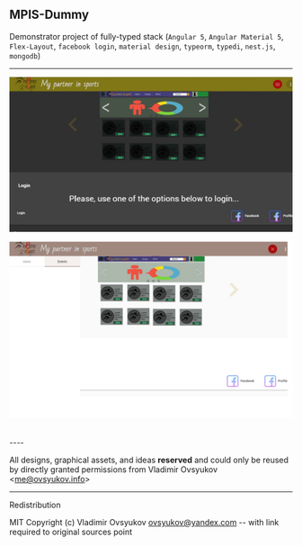 ## MPIS-Dummy

Demonstrator project of fully-typed stack (`Angular 5`, `Angular Material 5`, `Flex-Layout`, `facebook login`, `material design`, `typeorm`, `typedi`, `nest.js`, `mongodb`)

---


![Dark Theme Sample](DarkTheme-ex.jpg)

![Light Theme Sample](LightTheme-ex.jpg)

<br>
----

All designs, graphical assets, and ideas **reserved** and could only be reused by directly granted permissions  from Vladimir Ovsyukov <<me@ovsyukov.info>>

-----

Redistribution

MIT Copyright (c) Vladimir Ovsyukov <ovsyukov@yandex.com> -- with link required to original sources point